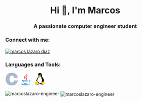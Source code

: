 <h1 align="center">Hi 👋, I'm Marcos</h1>
<h3 align="center">A passionate computer engineer student</h3>

<h3 align="left">Connect with me:</h3>
<p align="left">
<a href="[https://www.linkedin.com/in/marcoslazarodiaz/]" target="blank"><img align="center" src="https://raw.githubusercontent.com/rahuldkjain/github-profile-readme-generator/master/src/images/icons/Social/linked-in-alt.svg" alt="marcos lázaro díaz" height="30" width="40" /></a>
</p>

<h3 align="left">Languages and Tools:</h3>
<p align="left"> <a href="https://www.cprogramming.com/" target="_blank" rel="noreferrer"> <img src="https://raw.githubusercontent.com/devicons/devicon/master/icons/c/c-original.svg" alt="c" width="40" height="40"/> </a> <a href="https://www.java.com" target="_blank" rel="noreferrer"> <img src="https://raw.githubusercontent.com/devicons/devicon/master/icons/java/java-original.svg" alt="java" width="40" height="40"/> </a> <a href="https://www.linux.org/" target="_blank" rel="noreferrer"> <img src="https://raw.githubusercontent.com/devicons/devicon/master/icons/linux/linux-original.svg" alt="linux" width="40" height="40"/> </a> </p>

<p><img align="left" src="https://github-readme-stats.vercel.app/api/top-langs?username=marcoslazaro-engineer&show_icons=true&locale=en&layout=compact" alt="marcoslazaro-engineer" /></p>

<p>&nbsp;<img align="center" src="https://github-readme-stats.vercel.app/api?username=marcoslazaro-engineer&show_icons=true&locale=en" alt="marcoslazaro-engineer" /></p>
